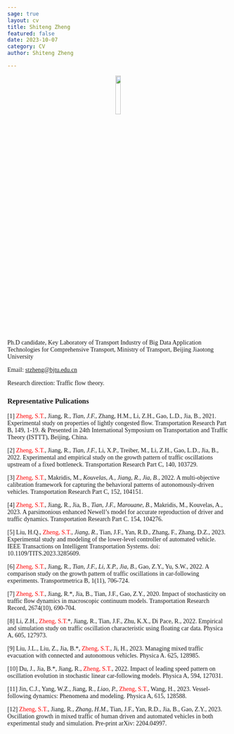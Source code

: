 ```yaml
---
sage: true
layout: cv
title: Shiteng Zheng
featured: false
date: 2023-10-07
category: CV
author: Shiteng Zheng

---
```


<div class="container">
    <div class="row">
		<div class="col-md-2"></div>
        <center><div class="col-md-2"><center><img src="http://trafficopendata.github.io/metronic/assets/pages/img/people/Shiteng-Zheng.jpg" width="15%" div align=center/></center></div></center>
    </div>
</div>

<font face="Times new Roman" siz>Ph.D candidate, Key Laboratory of Transport Industry of Big Data Application Technologies for Comprehensive Transport, Ministry of Transport, Beijing Jiaotong University</font>

<font face="Times new Roman">Email: stzheng@bjtu.edu.cn

<font face="Times new Roman">Research direction: Traffic flow theory.

### <strong>Representative Pulications</strong>
[1]	<font color = red>Zheng, S.T.</font>, Jiang, R.*, Tian, J.F.*, Zhang, H.M., Li, Z.H., Gao, L.D., Jia, B., 2021. Experimental study on properties of lightly congested flow. Transportation Research Part B, 149, 1-19. & Presented in 24th International Symposium on Transportation and Traffic Theory (ISTTT), Beijing, China.

[2]	<font color = red>Zheng, S.T.</font>, Jiang, R.*, Tian, J.F.*, Li, X.P., Treiber, M., Li, Z.H., Gao, L.D., Jia, B., 2022. Experimental and empirical study on the growth pattern of traffic oscillations upstream of a fixed bottleneck. Transportation Research Part C, 140, 103729.

[3]	<font color = red>Zheng, S.T.</font>, Makridis, M.*, Kouvelas, A., Jiang, R., Jia, B.*, 2022. A multi-objective calibration framework for capturing the behavioral patterns of autonomously-driven vehicles. Transportation Research Part C, 152, 104151. 

[4]	<font color = red>Zheng, S.T.</font>, Jiang, R., Jia, B.*, Tian, J.F., Marouane, B.*, Makridis, M., Kouvelas, A., 2023. A parsimonious enhanced Newell’s model for accurate reproduction of driver and traffic dynamics. Transportation Research Part C. 154, 104276. 

[5]	Liu, H.Q., <font color = red>Zheng, S.T.</font>*, Jiang, R.*, Tian, J.F., Yan, R.D., Zhang, F., Zhang, D.Z., 2023. Experimental study and modeling of the lower-level controller of automated vehicle. IEEE Transactions on Intelligent Transportation Systems. doi: 10.1109/TITS.2023.3285609.

[6]	<font color = red>Zheng, S.T.</font>, Jiang, R.*, Tian, J.F., Li, X.P., Jia, B.*, Gao, Z.Y., Yu, S.W., 2022. A comparison study on the growth pattern of traffic oscillations in car-following experiments. Transportmetrica B, 1(11), 706-724.

[7]	<font color = red>Zheng, S.T.</font>, Jiang, R.*, Jia, B., Tian, J.F., Gao, Z.Y., 2020. Impact of stochasticity on traffic flow dynamics in macroscopic continuum models. Transportation Research Record, 2674(10), 690-704.

[8]	Li, Z.H., <font color = red>Zheng, S.T.</font>*, Jiang, R., Tian, J.F., Zhu, K.X., Di Pace, R., 2022. Empirical and simulation study on traffic oscillation characteristic using floating car data. Physica A, 605, 127973.

[9]	Liu, J.L., Liu, Z., Jia, B.*, <font color = red>Zheng, S.T.</font>, Ji, H., 2023. Managing mixed traffic evacuation with connected and autonomous vehicles. Physica A. 625, 128985.

[10] Du, J., Jia, B.*, Jiang, R., <font color = red>Zheng, S.T.</font>, 2022. Impact of leading speed pattern on oscillation evolution in stochastic linear car-following models. Physica A, 594, 127031. 

[11] Jin, C.J., Yang, W.Z., Jiang, R.*, Liao, P.*, <font color = red>Zheng, S.T.</font>, Wang, H., 2023. Vessel-following dynamics: Phenomena and modeling. Physica A, 615, 128588. 

[12] <font color = red>Zheng, S.T.</font>, Jiang, R.*, Zhang, H.M.*, Tian, J.F., Yan, R.D., Jia, B., Gao, Z.Y., 2023. Oscillation growth in mixed traffic of human driven and automated vehicles in both experimental study and simulation. Pre-print arXiv: 2204.04997.

<div>